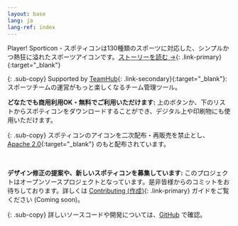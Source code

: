 ```yaml
---
layout: base
lang: ja
lang-ref: index
---
```


<article markdown="1">

Player! Sporticon - スポティコンは130種類のスポーツに対応した、シンプルかつ熱狂に溢れたスポーツアイコンです。[ストーリーを読む →](https://www.pr-table.com/ookami/stories/23551){: .link-primary}{:target="_blank"}

{: .sub-copy}
Supported by [TeamHub](https://tmhub.jp/){: .link-secondary}{:target="_blank"}: スポーツチームの運営がもっと楽しくなるチーム管理ツール。

</article>

<article markdown="1">

**どなたでも商用利用OK・無料でご利用いただけます:** 上のボタンか、下のリストからスポティコンをダウンロードすることができ、デジタル上や印刷物にも使用いただけます。

{: .sub-copy}
スポティコンのアイコンを二次配布・再販売を禁止とし、[Apache 2.0](https://www.apache.org/licenses/LICENSE-2.0){:target="_blank"} のもと配布されています。

<br>

**デザイン修正の提案や、新しいスポティコンを募集しています:** このプロジェクトはオープンソースプロジェクトとなっています。是非皆様からのコミットをお待ちしております。詳しくは [Contributing (作成)](https://github.com/ookamiinc/Sporticon/master/Contributing.md){: .link-primary} ガイドをご覧ください (Coming soon)。

{: .sub-copy}
詳しいソースコードや開発については、[GitHub](https://github.com/ookamiinc/sporticon) で確認。

</article>
